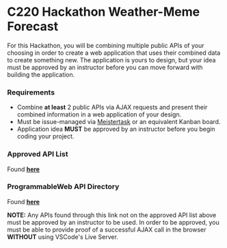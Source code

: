 # C220 Hackathon Weather-Meme Forecast

For this Hackathon, you will be combining multiple public APIs of your choosing in order to create a web application that uses their combined data to create something new. The application is yours to design, but your idea must be approved by an instructor before you can move forward with building the application.

### Requirements
- Combine **at least** 2 public APIs via AJAX requests and present their combined information in a web application of your design.
- Must be issue-managed via [Meistertask](https://www.meistertask.com/) or an equivalent Kanban board.
- Application idea **MUST** be approved by an instructor before you begin coding your project.


### Approved API List

Found [**here**](https://docs.google.com/document/d/10CMIYVWv36gophaq_3DldBoAT4w6g4xL9xEMnEu-z5o/edit?usp=sharing)

### ProgrammableWeb API Directory

Found [**here**](https://www.programmableweb.com/apis/directory)

**NOTE:** Any APIs found through this link not on the approved API list above must be approved by an instructor to be used. In order to be approved, you must be able to provide proof of a successful AJAX call in the browser **WITHOUT** using VSCode's Live Server.

